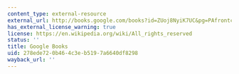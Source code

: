 ```yaml
---
content_type: external-resource
external_url: http://books.google.com/books?id=ZUoj8NyiK7UC&pg=PAfrontcover
has_external_license_warning: true
license: https://en.wikipedia.org/wiki/All_rights_reserved
status: ''
title: Google Books
uid: 278ede72-0b46-4c3e-b519-7a6640df8298
wayback_url: ''
---
```

